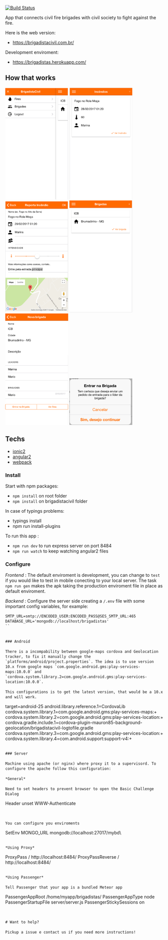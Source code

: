 [![Build Status](https://travis-ci.org/mariohmol/brigadistas.svg?branch=master)](https://travis-ci.org/mariohmol/brigadistas)

App that connects civil fire brigades with civil society to fight against the fire.

Here is the web version:

* https://brigadistacivil.com.br/

Development enviroment:

* https://brigadistas.herokuapp.com/

## How that works

<img src="docs/menu.png" alt="Main menu" style="width: 200px;"/>
<img src="docs/fires.png" alt="See fires" style="width: 200px;"/>
<img src="docs/fire.png" alt="Fire Details" style="width: 200px;"/>


<img src="docs/brigades.png" alt="See brigades" style="width: 200px;"/>
<img src="docs/brigade.png" alt="Brigade Details" style="width: 200px;"/>
<img src="docs/enterbrigade.png" alt="Enter Brigade" style="width: 200px;"/>

## Techs

- [ionic2](ionicframework.com/docs/v2)
- [angular2](angular.io)
- [webpack](webpack.com)


### Install


Start with npm packages:

* `npm install` on root folder
* `npm install` on brigadistacivil folder

In case of typings problems:

* typings install
* npm run install-plugins

To run this app :

* `npm run dev` to run express server on port 8484
* `npm run watch` to keep watching angular2 files

### Configure

*Frontend* : The default enviroment is development, you can change to `test` if you would like to test in mobile conecting to your local server. The task `npm run gen` makes the apk taking the production enviroment file in place as default enviroment.

*Backend* : Configure the server side creating a `/.env` file with some important config variables, for example:

```
SMTP_URL=smtp://ENCODED_USER:ENCODED_PASS@SES_SMTP_URL:465
DATABASE_URL='mongodb://localhost/brigadistas'
``


### Android

There is a incompability between google-maps cordova and Geolocation tracker, to fix it manually change the `platforms/android/project.properties`. The idea is to use version 10.x from google maps `com.google.android.gms:play-services-maps:10.0.0` and
`cordova.system.library.2=com.google.android.gms:play-services-location:10.0.0`.

This configurations is to get the latest version, that would be a 10.x and will work.

```
target=android-25
android.library.reference.1=CordovaLib
cordova.system.library.1=com.google.android.gms:play-services-maps:+
cordova.system.library.2=com.google.android.gms:play-services-location:+
cordova.gradle.include.1=cordova-plugin-mauron85-background-geolocation/brigadistacivil-logtofile.gradle
cordova.system.library.3=com.google.android.gms:play-services-location:+
cordova.system.library.4=com.android.support:support-v4:+
```

### Server

Machine using apache (or nginx) where proxy it to a supervisord. To configure the apache follow this configuration:

*General*

Need to set headers to prevent browser to open the Basic Challenge Dialog

```
Header unset WWW-Authenticate
```


You can configure you enviroments

```
SetEnv MONGO_URL mongodb://localhost:27017/mybd\
```

*Using Proxy*

```
ProxyPass / http://localhost:8484/
ProxyPassReverse / http://localhost:8484/
```

*Using Passenger*

Tell Passenger that your app is a bundled Meteor app

```
PassengerAppRoot /home/myapp/brigadistas/
PassengerAppType node
PassengerStartupFile server/server.js
PassengerStickySessions on
```


# Want to help?

Pickup a issue e contact us if you need more instructions!

